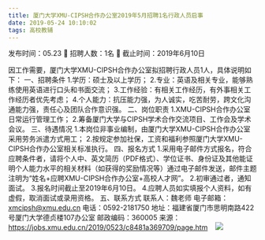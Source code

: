 ```yaml
---
title: 厦门大学XMU-CIPSH合作办公室2019年5月招聘1名行政人员启事
date: 2019-05-24 10:10:02
tags: 高校教辅
---
```

发布时间：05.23   🌟   招聘人数：1名   🌈   截止时间：2019年6月10日
<!-- more -->
因工作需要，厦门大学XMU-CIPSH合作办公室拟招聘行政人员1人，具体说明如下：
一、招聘条件
1.学历：硕士及以上学历；
2.专业：英语及相关专业，能够熟练使用英语进行口头和书面交流；
3.工作经验：有相关工作经历，有外事相关工作经历者优先考虑；
4.个人能力：抗压能力强，为人诚实，吃苦耐劳，跨文化沟通能力强，责任心及团队合作意识强。
二、岗位职责
1.XMU-CIPSH合作办公室日常运行管理工作；
2.筹备厦门大学与CIPSH学术合作交流项目、工作会及学术会议。
三、待遇情况
1.本岗位非事业编制，由厦门大学XMU-CIPSH合作办公室采用劳务派遣方式用工；
2.按规定参加社保，工资和福利参照厦门大学XMU-CIPSH合作办公室相关标准执行。
四、报名方式
1.采用电子邮件方式报名，符合应聘条件者，请将个人中、英文简历（PDF格式）、学位证书、身份证及其他能证明个人能力水平的相关材料（如获得的奖励情况等）通过电子邮件发送，邮件主题注明为“姓名+应聘XMU-CIPSH合作办公室+高校人才网”。
2.初审通过者，通知面试。
3.报名时间截止至2019年6月10日。
4.应聘人员如实填报个人资料，如有虚假，取消面试或录用资格。
五、联系方式
联系人：魏老师
电子邮箱：xmcipsh@xmu.edu.cn
电话：0592-2181750
地址：福建省厦门市思明南路422号厦门大学德贞楼107办公室
邮政编码：360005
来源：
https://jobs.xmu.edu.cn/2019/0523/c8481a369709/page.htm
 
 ![](https://cdn.weiweiblog.cn/20181015134814.png)